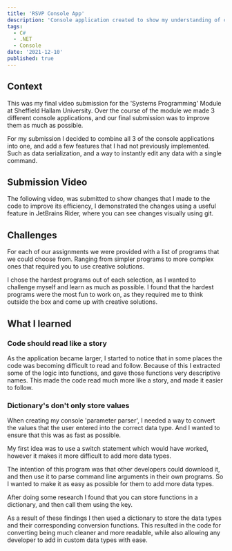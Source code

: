 ```yaml
---
title: 'RSVP Console App'
description: 'Console application created to show my understanding of creating C# console applications.'
tags:
  - C#
  - .NET
  - Console
date: '2021-12-10'
published: true
---
```


<script>
  import YouTube from '$lib/components/YouTube-Video.svelte';
  import Wavy from "$lib/components/Wavy.svelte";
</script>

## Context

This was my final video submission for the 'Systems Programming' Module at Sheffield Hallam University.
Over the course of the module we made 3 different console applications, and our final submission was to improve them as much as possible.

For my submission I decided to combine all 3 of the console applications into one, and add a few features that I had not previously implemented. Such as data serialization, and a way to instantly edit any data with a single command.

<Wavy>

## Submission Video

The following video, was submitted to show changes that I made to the code to improve its efficiency, I demonstrated the changes using a useful feature in JetBrains Rider, where you can see changes visually using git.

<YouTube videoId="2Zj_BVscfXA" title="C# Console Application"/>
</Wavy>

## Challenges

For each of our assignments we were provided with a list of programs that we could choose from. Ranging from simpler programs to more complex ones that required you to use creative solutions.

I chose the hardest programs out of each selection, as I wanted to challenge myself and learn as much as possible. I found that the hardest programs were the most fun to work on, as they required me to think outside the box and come up with creative solutions.

<Wavy>

## What I learned

### Code should read like a story

As the application became larger, I started to notice that in some places the code was becoming difficult to read and follow. Because of this I extracted some of the logic into functions, and gave those functions very descriptive names. This made the code read much more like a story, and made it easier to follow.

### Dictionary's don't only store values

When creating my console 'parameter parser', I needed a way to convert the values that the user entered into the correct data type. And I wanted to ensure that this was as fast as possible.

My first idea was to use a switch statement which would have worked, however it makes it more difficult to add more data types.

The intention of this program was that other developers could download it, and then use it to parse command line arguments in their own programs. So I wanted to make it as easy as possible for them to add more data types.

After doing some research I found that you can store functions in a dictionary, and then call them using the key.

As a result of these findings I then used a dictionary to store the data types and their corresponding conversion functions.
This resulted in the code for converting being much cleaner and more readable, while also allowing any developer to add in custom data types with ease.

</Wavy>
